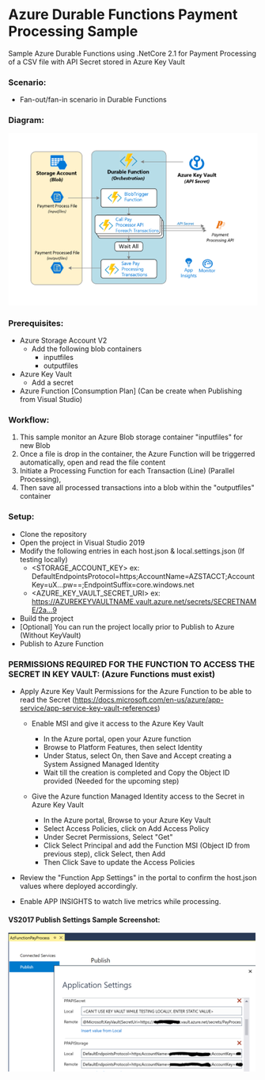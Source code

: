 # Azure Durable Functions Payment Processing Sample

Sample Azure Durable Functions using .NetCore 2.1 for Payment Processing of a CSV file with API Secret stored in Azure Key Vault

### Scenario:
- Fan-out/fan-in scenario in Durable Functions

### Diagram:
![GitHub Logo](/workflow.png)

### Prerequisites:
- Azure Storage Account V2
  - Add the following blob containers
    - inputfiles
    - outputfiles
- Azure Key Vault
  - Add a secret
- Azure Function [Consumption Plan] (Can be create when Publishing from Visual Studio)

### Workflow:
1. This sample monitor an Azure Blob storage container "inputfiles" for new Blob
1. Once a file is drop in the container, the Azure Function will be triggerred automatically, open and read the file content
1. Initiate a Processing Function for each Transaction (Line) (Parallel Processing),
1. Then save all processed transactions into a blob within the "outputfiles" container

### Setup:
- Clone the repository
- Open the project in Visual Studio 2019
- Modify the following entries in each host.json & local.settings.json (If testing locally)
  - <STORAGE_ACCOUNT_KEY> ex: DefaultEndpointsProtocol=https;AccountName=AZSTACCT;AccountKey=uX...pw==;EndpointSuffix=core.windows.net 
  - <AZURE_KEY_VAULT_SECRET_URI> ex: https://AZUREKEYVAULTNAME.vault.azure.net/secrets/SECRETNAME/2a...9
- Build the project
- [Optional] You can run the project locally prior to Publish to Azure (Without KeyVault)
- Publish to Azure Function

### PERMISSIONS REQUIRED FOR THE FUNCTION TO ACCESS THE SECRET IN KEY VAULT: (Azure Functions must exist)
- Apply Azure Key Vault Permissions for the Azure Function to be able to read the Secret (https://docs.microsoft.com/en-us/azure/app-service/app-service-key-vault-references)
  - Enable MSI and give it access to the Azure Key Vault
      - In the Azure portal, open your Azure function
      - Browse to Platform Features, then select Identity
      - Under Status, select On, then Save and Accept creating a System Assigned Managed Identity
      - Wait till the creation is completed and Copy the Object ID provided (Needed for the upcoming step)

  - Give the Azure function Managed Identity access to the Secret in Azure Key Vault
      - In the Azure portal, Browse to your Azure Key Vault
      - Select Access Policies, click on Add Access Policy
      - Under Secret Permissions, Select "Get"
      - Click Select Principal and add the Function MSI (Object ID from previous step), click Select, then Add
      - Then Click Save to update the Access Policies

- Review the "Function App Settings" in the portal to confirm the host.json values where deployed accordingly.  

- Enable APP INSIGHTS to watch live metrics while processing.

#### VS2017 Publish Settings Sample Screenshot:
<img src="./PublishProfile-AKVSettings.PNG" align="center" width="500">
